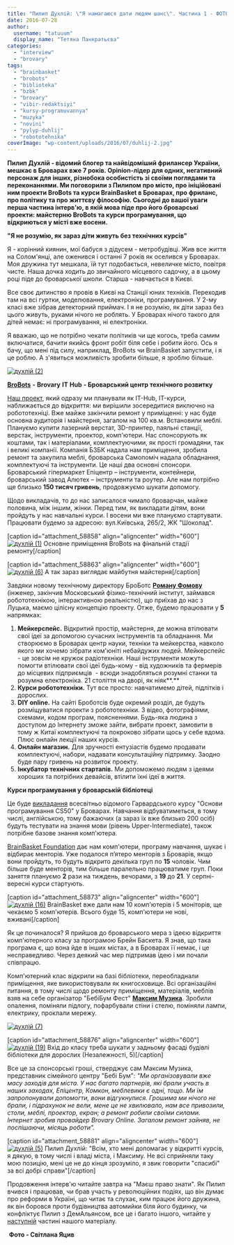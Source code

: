 ```yaml
---
title: "Пилип Духлій: \"Я намагаюся дати людям шанс\". Частина 1 - ФОТО"
date: 2016-07-28
author: 
  username: "tatuuum"
  display_name: "Тетяна Панкратьєва"
categories: 
  - "interview"
  - "brovary"
tags: 
  - "brainbasket"
  - "brobots"
  - "biblioteka"
  - "bzbk"
  - "brovary"
  - "vibir-redaktsiyi"
  - "kursy-programuvannya"
  - "muzyka"
  - "novini"
  - "pylyp-duhlij"
  - "robototehnika"
coverImage: "wp-content/uploads/2016/07/duhlij-2.jpg"
---
```


**Пилип Духлій - відомий блогер та найвідоміший фрилансер України, мешкає в Броварах вже 7 років. Оpinion-лідер для одних, негативний персонаж для інших, різнобока особистість зі своїми поглядами та переконаннями. Ми поговорили з Пилипом про місто, про ініційовані ним проекти BroBots та курси BrainBasket в Броварах, про фриланс, про політику та про життєву філософію. Сьогодні до вашої уваги перша частина інтерв'ю, в якій мова піде про його броварські проекти: майстерню BroBots та курси програмування, що відкриються у місті вже восени.**

**"Я не розумію, як зараз діти живуть без технічних курсів"**

Я - корінний киянин, мої бабуся з дідусем - метробудівці. Жив все життя на Солом'янці, але оженився і останні 7 років як оселився у Броварах. Моя дружина тут мешкала, їй тут подобається, невеличке місто, повітря чисте. Наша дочка ходить до звичайного місцевого садочку, а в цьому році піде до броварської школи. Старша - навчається в Києві.

Все своє дитинство я провів в Києві на Станції юних техніків. Переходив там на всі гуртки, моделювання, електроніки, програмування. У 2-му класі вже зібрав детекторний приймач. І я не розумію, як діти зараз без цього живуть, руками нічого не роблять. У Броварах нічого такого для дітей немає: ні програмування, ні електроніки.

Я вважаю, що не потрібно чекати політиків чи ще когось, треба самим включатися, бачити якийсь фронт робіт біля себе і робити його. Ось я бачу, що мені під силу, наприклад, BroBots чи BrainBasket запустити, і я це роблю. А з'явиться можливість зробити більше, я зроблю більше.

[![духлій (2)](https://mpz.brovary.org/wp-content/uploads/2016/07/duhlij-2.jpg)](https://mpz.brovary.org/wp-content/uploads/2016/07/duhlij-2.jpg)

[**BroBots**](https://www.facebook.com/brobots.hub) **-** **Brovary** **IT** **Hub** **- Броварський центр технічного розвитку**

[Наш проект](https://mpz.brovary.org/brovarskyj-zabudovnyk-ta-vidomyj-frilanser-obitsyayut-vidkryty-sotsialni-it-kursy/), який одразу ми планували як IT-Hub, IT-курси, наближається до відкриття: ми вирішили зосередитися виключно на робототехніці. Вже майже закінчили ремонт у приміщенні: у нас буде основна аудиторія і майстерня, загалом на 100 кв.м. Встановили меблі. Плануємо купити лазерний верстат, 3D-принтер, паяльні станції, верстак, інструменти, проектор, комп'ютери. Нас спонсорують як коштами, так і матеріалами, комплектуючими, як прості громадяни, так і великі компанії. Компанія БЗБК надала нам приміщення, зробила ремонт та закупила меблі, броварська Самопоміч надала обладнання, комплектуючі та інструменти. Це наші два основні спонсори. Броварський гіпермаркет Епіцентр – інструменти, контейнери, броварський завод Алютех – інструменти та роутер. Але нам потрібно ще близько **150 тисяч гривень**, продовжуємо шукати допомогу.

Щодо викладачів, то до нас записалося чимало броварчан, майже половина, між іншим, жінки. Перед тим, як викладати дітям, вони пройдуть у нас навчальні курси. І восени ми вже плануємо стартувати. Працювати будемо за адресою: вул.Київська, 265/2, ЖК "Шоколад".

\[caption id="attachment\_58858" align="aligncenter" width="600"\][![духлій (1)](https://mpz.brovary.org/wp-content/uploads/2016/07/duhlij-1.jpg)](https://mpz.brovary.org/wp-content/uploads/2016/07/duhlij-1.jpg) Основне приміщення BroBots на фінальній стадії ремонту\[/caption\]

\[caption id="attachment\_58863" align="aligncenter" width="600"\][![духлій (6)](https://mpz.brovary.org/wp-content/uploads/2016/07/duhlij-6.jpg)](https://mpz.brovary.org/wp-content/uploads/2016/07/duhlij-6.jpg) А так зараз виглядає майбутня майстерня\[/caption\]

Завдяки новому технічному директору БроБотс [**Роману Фомову**](https://www.facebook.com/romovfoma?fref=ts) (інженер, закінчив Московський фізико-технічний інститут, займався робототехнікою, інтерактивною реальністю), що приїхав до нас з Луцька, маємо цілісну концепцію проекту. Отже, будемо працювати у **5** напрямках:

1. **Мейкерспейс.** Відкритий простір, майстерня, де можна втілювати свої ідеї за допомогою сучасних інструментів та обладнання. Ми створюємо в Броварах центр науки, техніки та мейкерства, навколо якого ми хочемо зібрати ком'юніті небайдужих людей. Мейкерспейс - це зовсім не кружок радіотехніки. Наші інструменти можуть помогти втілювати свої ідеї будь-кому - від художників та фермерів до місцевих підприємців  - всюди знадобляться розумні станки та розумна електроніка. 21 століття на дворі, як ніяк**.**
2. **Курси робототехніки.** Тут все просто: навчатимемо дітей, підлітків і дорослих.
3. **DIY online.** На сайті Броботсів буде окремий розділ, де будуть розміщуватися проекти з робототехніки. З відео, фотографіями, схемами, кодом програм, поясненнями. Будь-яка людина з доступом до Інтернету зможе зайти, вибрати проект, замовити в тому ж Китаї комплектуючі та покроково зібрати щось у себе вдома. Плюс онлайн лекції наших курсів.
4. **Онлайн магазин.** Для зручності ентузіастів будемо продавати комплектуючі, набори, надавати консультаційну підтримку. Заодно буде пару гривень на розвиток проекту.
5. **Інкубатор технічних стартапів.** Ми допоможемо людям з ідеями хороших та потрібних девайсів, втілити їхні ідеї в життя. 

**Курси програмування у броварській бібліотеці**

Це буде [викладання](https://mpz.brovary.org/bezkoshtovni-kursy-iz-programuvannya-u-brovarah-shukayut-vykladachiv-volonteriv/) всесвітньо відомого Гарвардського курсу "Основи програмування CS50" у Броварах. Навчання відбуватиметься, в тому числі, англійською, тому бажаючих (а зараз їх вже близько 200 осіб) будуть тестувати на знання мови (рівень Upper-Intermediate), також потрібне базове знання комп'ютера.

[BrainBasket Foundation](http://brainbasket.org/) дає нам комп'ютери, програму навчання, шукає і відбирає менторів. Уже подалося п’ятеро менторів з Броварів, якщо вони пройдуть, то будуть відкрито декілька груп по **15** чоловік. Чим більше буде менторів, тим більше паралельно працюватиме груп. Поки заняття плануємо **2** рази на тиждень, вечорами, з **19** до **21**. У серпні-вересні курси стартують.

\[caption id="attachment\_58873" align="aligncenter" width="600"\][![духлій (16)](https://mpz.brovary.org/wp-content/uploads/2016/07/duhlij-16.jpg)](https://mpz.brovary.org/wp-content/uploads/2016/07/duhlij-16.jpg) BrainBasket вже дали нам 10 комп'ютерів і 5 моніторів, ще чекаємо 5 комп'ютерів. Всього буде 15, комп'ютери не нові, вживані\[/caption\]

Як це починалося? Я прийшов до броварського мера з ідеєю відкриття комп'ютерного класу за програмою Брейн Баскета. Я знав, що така програма є, що вона йде в інших містах, а в Броварах її немає, і це несправедливо. Через деякий час мер підтримав ідею і ми почали співпрацю.

Комп'ютерний клас відкрили на базі бібліотеки, переобладнали приміщення, яке використовували як книгосховище. Всі організаційні питання, в тому числі щодо ремонту приміщення, матеріалів, меблів взяв на себе організатор "БебіБум Фест" [**Максим Музика**](https://www.facebook.com/maxim.muzika?fref=ts). Зробили опалення, поміняли підлогу, пофарбували стіни і стелю, поміняли лампи, електрику, проклали мережу.

[![духлій (7)](https://mpz.brovary.org/wp-content/uploads/2016/07/duhlij-7.jpg)](https://mpz.brovary.org/wp-content/uploads/2016/07/duhlij-7.jpg)

\[caption id="attachment\_58876" align="aligncenter" width="600"\][![духлій (19)](https://mpz.brovary.org/wp-content/uploads/2016/07/duhlij-19.jpg)](https://mpz.brovary.org/wp-content/uploads/2016/07/duhlij-19.jpg) Вхід до класу треба шукати у задньому фасаді будівлі бібліотеки для дорослих (Незалежності, 5)\[/caption\]

Все це за спонсорські гроші, стверджує сам Максим Музика, представник сімейного центру "Бебі Бум": _"Ми організовували вже масу заходів для міста. У нас багато партнерів, які брали участь в наших заходах, Епіцентр, Комкон, меблевики є одні, тощо. Ми їм запропонували допомогти, вони відгукнулися. Грошима ми нічого не брали, і підрахунок не вели, мене це не хвилювало, нам все привозили, столи, меблі, проектор, екран; а ремонт робили своїми силами. Інтернет зробив провайдер Brovary Online. Загалом ремонт зайняв, не поспішаючи, місяць роботи"._

\[caption id="attachment\_58881" align="aligncenter" width="600"\][![духлій (5)](https://mpz.brovary.org/wp-content/uploads/2016/07/duhlij-5-1.jpg)](https://mpz.brovary.org/wp-content/uploads/2016/07/duhlij-5-1.jpg) Пилип Духлій: "Всім, хто мені допомагає у відкритті курсів, я дякую, в тому числі і владі міста, і Максиму. Не всі сприйняли таку мою позицію, мені це не до кінця зрозуміло, я звик говорити "спасибі" за всі добрі справи"\[/caption\]

Продовження інтерв'ю читайте завтра на "Маєш право знати". Як Пилип вчився і працював, чи брав участь у революційних подіях, що він думає про реформи в Україні, що читає та слухає, ким працює його дружина, як він боровся проти будівництва автомийки біля його будинку, чи конфліктує Пилип з ДемАльянсом, все це і багато іншого, читайте у [наступній](https://mpz.brovary.org/pylyp-duhlij-ya-namagayusya-daty-lyudyam-shans-chastyna-2/) частині нашого матеріалу.

 **Фото - Світлана Яцив**
